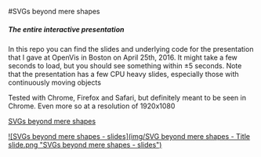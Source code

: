 #SVGs beyond mere shapes
##### The entire interactive presentation

In this repo you can find the slides and underlying code for the presentation that I gave at OpenVis in Boston on April 25th, 2016. It might take a few seconds to load, but you should see something within ±5 seconds. Note that the presentation has a few CPU heavy slides, especially those with continuously moving objects

Tested with Chrome, Firefox and Safari, but definitely meant to be seen in Chrome. Even more so at a resolution of 1920x1080

[SVGs beyond mere shapes](http://nbremer.github.io/openvis2016/slides)

[![SVGs beyond mere shapes - slides](img/SVG beyond mere shapes - Title slide.png "SVGs beyond mere shapes - slides")](http://nbremer.github.io/openvis2016/slides)
